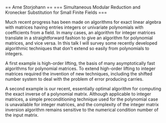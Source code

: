 == Arne Storjohann ==
=== Simultaneous Modular Reduction and Kronecker Substitution for Small Finite Fields ===

Much recent progress has been made on algorithms for exact linear algebra with matrices having entries integers or univariate polynomials with coefficients from a field.  In many cases, an algorithm for integer matrices translate in a straightforward fashion to give an algorithm for polynomial matrices, and vice versa.  In this talk I will survey some recently developed algorithmic techniques that don't extend so easily from polynomials to integers.

A first example is high-order lifting, the basis of many asymptotically fast algorithms for polynomial matrices.  To extend high-order lifting to integer matrices required the invention of new techniques, including the shifted number system to deal with the problem of error producing carries.

A second example is our recent, essentially optimal algorithm for computing the exact inverse of a polynomial matrix.  Although applicable to integer matrices, a simple preconditioning technique used for the polynomial case is unavailable for integer matrices, and the complexity of the integer matrix inversion algorithm remains sensitive to the numerical condition number of the input matrix.
